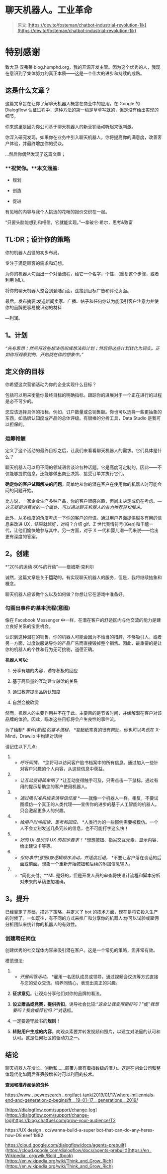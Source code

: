 # 聊天机器人。工业革命

> 原文:[https://dev.to/fosteman/chatbot-industrial-revolution-1ik](https://dev.to/fosteman/chatbot-industrial-revolution-1ik)

# [](#special-thanks)特别感谢

致大卫·汉弗莱·blog.humphd.org，我的开源开发主管。因为这个优秀的人，我现在意识到了集体努力的真正本质——这是一个伟大的进步和持续的成熟。

## [](#whats-this-article-)这是什么文章？

这篇文章旨在让你了解聊天机器人概念在商业中的应用。在 Google 的 Dialogflow 认证过程中，这种方法的第一稿是草草写就的，但是没有给出实现的细节。

你来这里是因为你公司基于聊天机器人的新营销活动听起来很刺激。

你深入研究发现，如果你在业务中引入聊天机器人，你将提高你的满意度，改善客户体验，并最终增加你的受众。

…然后你偶然发现了这篇文章；

### [](#congratulations-this-article-covers)**祝贺你。**本文涵盖:

*   规划

*   创造

*   促进

有见地的内容与我个人挑选的花哨的报价交织在一起。

“只要头脑能想到和相信，它就能实现。”—拿破仑·希尔，思考&致富

## TL:DR；设计你的策略

你的机器人战役的初步布局。

专注于满足顾客的需求和幻想。

为你的机器人勾画出一个对话流程，给它一个名字，个性，(重复这个步骤，或者利用 ML)。

将你的聊天机器人整合到登陆页面，连接到目标广告和评论页面。

最后，发布摘要:发送新闻卖家、广播、帖子和任何你认为能吸引客户注意力并使你的品牌更容易被识别的材料

—利润。

## [](#1-plan)1。计划

*“先有思想；然后将这些想法组织成想法和计划；然后将这些计划转化为现实。正如你将观察到的，开始就在你的想象中。”*

## [](#define-your-goal)定义你的目标

你希望这次营销活动为你的企业实现什么目标？

包括可以用来衡量你最终目标的明确指标。跟踪你的进展对于一个正在进行的过程是必不可少的。

您应该选择具体的指标，例如，订户数量或总销售额。你也可以选择一些更抽象的东西，如品牌认知度或产品的总体评级。有很棒的分析工具，Data Studio 是我可以担保的。

### [](#strategize)**运筹帷幄**

定义了这个活动的最终目标之后，让我们来看看聊天机器人的需求。它们具体是什么？

聊天机器人可以用不同的领域语言谈论各种话题。它是高度可定制的，因此——不仅能够提供信息，还能够做出商业决策、接受订单并执行它们。

**确定你的客户试图解决的问题**。简单地从你的潜在客户在使用你的机器人时可能会问的问题开始。

比方说，一家企业生产多种产品，你的客户很感兴趣，但尚未决定或仍在考虑。— *这无疑是消费者的一个痛处，可以通过聊天机器人的有力推荐轻松解决。*

此外，从多维度的角度考虑一下你的客户的母语。通过用户界面提供越多有用的信息来改进 UX，结果就越好，对吗？介绍 gif、Z 世代表情符号(iGen)和千禧一代，让他们愉快地参与其中。另一方面，对于 X 一代和婴儿潮一代来说——给出更有深度的答案。

## [](#2-create)**2。创建**

*“20%的运动 80%的行动”——詹姆斯·克利尔

诚然，这篇文章是关于**运动**的。有实现聊天机器人的服务，但是，我将继续抽象和概念。

聊天机器人应该做什么以及如何做？你想让它在游戏中准备好。

### [](#map-out-basic-flow-of-events-intents)**勾画出事件的基本流程(意图)**

像在 Facebook Messenger 中一样，在潜在客户的舒适区内与他交流的能力是建立良好关系的宝贵机会。

认识到这种潜在的销售，你的机器人可能会因为不恰当的措辞，不够吸引人，或者另一方面，过度说服诱导你的产品广告而直接毁掉整个销售。因此，最重要的是让你的机器人的个性和行为无可挑剔，道德正确。

**机器人可以:**

1.  分享有趣的内容，诱导积极的回应

2.  基于高质量的互动建立融洽的关系

3.  通过教育提高品牌认知度

4.  自然会被欣赏

然而，机器人的主要作用并不在于此。主要目的是节省时间，并缓解潜在客户对该品牌的体验。因此，瞄准这些目标将会产生良性的事件流。

为了绘制* *事件(意图)的基本流程，* *拿起纸笔真的很有帮助。你也可以考虑在 X-Mind，Draw.io 中构建对话树

请记住以下几点:

1.  * *呼吁同情。* *您将可以访问客户脸书档案中的所有信息。通过加入一些针对客户兴趣的个人内容，从这些信息中获益。

2.  * *让互动变得简单明了* *让互动变得触手可及，只需点击一下鼠标。通过有用的提示帮助您的客户使用机器人。

3.  * *通过吸引准系统来诱导信任度* *——就像一个机器人一样。相反，不要试图模仿一个真正的人类代理——宣传你的进步的基于人工智能的机器人。只会激起更多人的兴趣。

4.  * *给用户时间阅读、思考和回应。* *人类行为的一些惯例需要被模仿。一个人不会立刻发送几条冗长的信息，也不可能打字这么快！

5.  * *好的 UI 是优秀 UX 的初步要求！* *想想按钮、指尖交互元素、显示内容、给出建议卡等等。

6.  * *保持事件(意图)按逻辑顺序流动，并适度后退。* *不要让客户落在谈话的后面或前面。想象一个重新开始按钮和后续的附加信息输入。

7.  * *简化交付。**ML 是好的，但是开发人员的审查将使设计流程和脚本分析对未来的草稿更加准确。

## [](#3-promote)**3。提升**

已经奠定了基础，描述了策略，并定义了 bot 的技术方面，现在是将它投入生产的时候了。一如既往，有不同的方式来推广和分享你的机器人:你可以试验或雇佣分析团队来统计你的机器人的有效性。

### [](#create-engaging-posts)**创建聘任岗位**

创建优秀的社交媒体内容来吸引潜在客户。这是一个常见的策略，但非常有效。

模范想法:

1.  * *开展问答活动。* *雇用一名团队成员或领导，通过视频会议流等方式直接与您的受众交流。培养同情心，表现出真正的兴趣。

2.  **征求意见**。让观众分享他们对你的品牌的看法。

3.  **设立赠品或竞赛，提供折扣**。诱导社会比较:“*这会让我变得更好吗？*"或"*我想要吗？我会推荐它吗？*"对话框。

4.  一定要遵守脸书的**规则**！

5.  **转贴用户生成的内容**。向观众索要并转发视频和照片，以建立对法庭的认可和认可。这是任何社区的驱动力之一。

## [](#conclusion)**结论**

聊天机器人在增长、创新和……颠覆方面有着指数级的潜力。这是在创业公司和整体现代化如雨后春笋般增长时可以利用的技术。

**查阅和推荐阅读的资料**

[https://www . pewresearch . org/fact-tank/2019/01/17/where-millennials-end-and-generation-z-begins/ft _ 19–01–17 _ generations _ 2019/](https://www.pewresearch.org/fact-tank/2019/01/17/where-millennials-end-and-%20generation-z-begins/ft_19%E2%80%9301%E2%80%9317_generations_2019/)

[https://dialogflow.com/support/change-log](https://dialogflow.com/support/change-log)https://blog.chatfuel.com/grow-your-audience/T2

https://UX design . cc/wanna-build-a-super bot-that-can-do-any-heres-how-D8 eeef 1882

[https://cloud.google.com/dialogflow/docs/agents-prebuilt](https://cloud.google.com/dialogflow/docs/agents-prebuilt)[https://en . Wikipedia . org/wiki/Bold _(book)](https://en.wikipedia.org/wiki/Bold_(book))[https://en.wikipedia.org/wiki/Think_and_Grow_Rich](https://en.wikipedia.org/wiki/Think_and_Grow_Rich)
